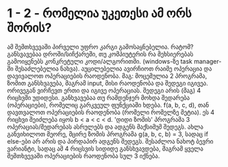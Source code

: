 # 1 - 2 - რომელია უკეთესი ამ ორს შორის?
ამ შემთხვევაში პირველი უფრო კარგი გამოსაყნებელია. რატომ? განსვავებაა დროში/სიჩქარეში, თუ კომპიუტერის რა მეხსიერებას გამოიყენებს კონკრეტული კოდი/ალგორითმი. (windows-ზე task manager-ში შესაძლებელია ნახვა). აუცილებელია ავირჩიოთ რაიმე ოპერაცია და დავივალოთ ოპერაციების რაოდენობა. მაგ: მოცემულია 2 პროგრამა, ზომით განსხვავება, მაგრამ input, მისი რაოდენობა და შედეგი იგივეა. ორივეგან ვირჩევთ ერთი და იგივე ოპერაციას. შედეგი არის (მაგ) 4 რიცხვში უდიდესი. განხვავებაა თუ რამდენჯერ მოხდა შედარება (ოპერაციები), რომელიც გარკვეულ ფუნქციაში ხდება. f(a, b, c, d), თან დავთვალოთ ოპერაციების რაოდენობა (რომელი რომელზე მეტია). ეს 4 რიცხვი შეიძლება იყოს b < a < c < d. 'დიდი ზომის' პროგრამა 3 ოპერაციას/შედარებას ასრულებს და ადგენს მაქსიმუმ შედეგს. ახლა განვიხილოთ მეორე, მცირე ზომის პროგრამა g(a, b, c, b) = 3, სადაც if else-ები არ არის და პირდაპირ ადგენს შედეგს. შესაძლოა ნახოტ ბევრი ვარიანტი, სადაც ამ 4 რიცსვის სიდიდე განსხვავდება, მაგრამ ყველა შემთხვევაში ოპერაციების რაოდენობა სულ 3 იქნება.
